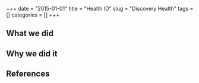 +++ 
date = "2015-01-01"
title = "Health ID"
slug = "Discovery Health" 
tags = []
categories = []
+++
## What we did

## Why we did it

## References